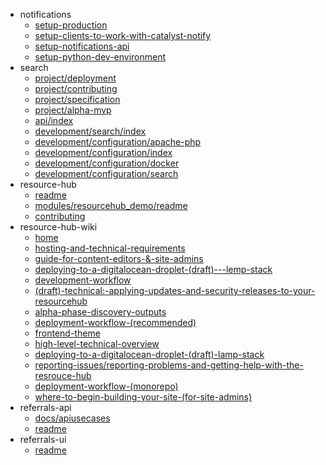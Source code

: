 - notifications
  - [setup-production](notifications/setup-production)
  - [setup-clients-to-work-with-catalyst-notify](notifications/setup-clients-to-work-with-catalyst-notify)
  - [setup-notifications-api](notifications/setup-notifications-api)
  - [setup-python-dev-environment](notifications/setup-python-dev-environment)
- search
  - [project/deployment](search/project/deployment)
  - [project/contributing](search/project/contributing)
  - [project/specification](search/project/specification)
  - [project/alpha-mvp](search/project/alpha-mvp)
  - [api/index](search/api/index)
  - [development/search/index](search/development/search/index)
  - [development/configuration/apache-php](search/development/configuration/apache-php)
  - [development/configuration/index](search/development/configuration/index)
  - [development/configuration/docker](search/development/configuration/docker)
  - [development/configuration/search](search/development/configuration/search)
- resource-hub
  - [readme](resource-hub/readme)
  - [modules/resourcehub_demo/readme](resource-hub/modules/resourcehub_demo/readme)
  - [contributing](resource-hub/contributing)
- resource-hub-wiki
  - [home](resource-hub-wiki/home)
  - [hosting-and-technical-requirements](resource-hub-wiki/hosting-and-technical-requirements)
  - [guide-for-content-editors-&-site-admins](resource-hub-wiki/guide-for-content-editors-&-site-admins)
  - [deploying-to-a-digitalocean-droplet-(draft)---lemp-stack](resource-hub-wiki/deploying-to-a-digitalocean-droplet-(draft)---lemp-stack)
  - [development-workflow](resource-hub-wiki/development-workflow)
  - [(draft)-technical:-applying-updates-and-security-releases-to-your-resourcehub](resource-hub-wiki/(draft)-technical:-applying-updates-and-security-releases-to-your-resourcehub)
  - [alpha-phase-discovery-outputs](resource-hub-wiki/alpha-phase-discovery-outputs)
  - [deployment-workflow-(recommended)](resource-hub-wiki/deployment-workflow-(recommended))
  - [frontend-theme](resource-hub-wiki/frontend-theme)
  - [high-level-technical-overview](resource-hub-wiki/high-level-technical-overview)
  - [deploying-to-a-digitalocean-droplet-(draft)-lamp-stack](resource-hub-wiki/deploying-to-a-digitalocean-droplet-(draft)-lamp-stack)
  - [reporting-issues/reporting-problems-and-getting-help-with-the-resrouce-hub](resource-hub-wiki/reporting-issues/reporting-problems-and-getting-help-with-the-resrouce-hub)
  - [deployment-workflow-(monorepo)](resource-hub-wiki/deployment-workflow-(monorepo))
  - [where-to-begin-building-your-site-(for-site-admins)](resource-hub-wiki/where-to-begin-building-your-site-(for-site-admins))
- referrals-api
  - [docs/apiusecases](referrals-api/docs/apiusecases)
  - [readme](referrals-api/readme)
- referrals-ui
  - [readme](referrals-ui/readme)
